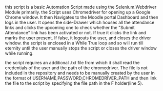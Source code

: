 this script is a basic Automation Script made using the Selenium.Webdriver Module primarily. the Script uses Chromedriver for opening up a Google Chrome window. It then Navigates
to the Moodle portal Dashboard and then logs in the user. It opens the side-Drawer which houses all the attendance links and clicks the upcoming one to check whether the
"Submit Attendance" link has been activated or not. If true it clicks the link and marks the user present. If false, it logouts the user, and closes the driver window. the script
is enclosed in a While True loop and so will run till eternity until the user manually stops the script or closes the driver window while running.

the script requires an additional .txt file from which it shall read the credentials of the user and the path of the chromedriver. The file is not included in the repository and
needs to be manually created by the user in the format of USERNAME,PASSWORD,CHROMEDRIVER_PATH and then link the file to the script by specifying the file path in the F holder(line 5).
